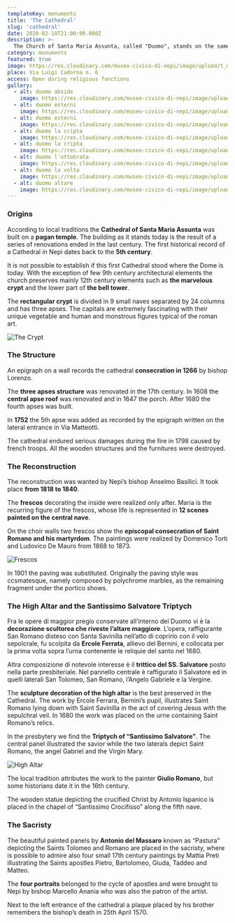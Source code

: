 ```yaml
---
templateKey: monuments
title: 'The Cathedral'
slug: 'cathedral'
date: 2020-02-18T21:00:00.000Z
description: >-
  The Church of Santa Maria Assunta, called "Duomo", stands on the same area of ​​an ancient Roman Forum. It is the result of a series of remakes. The crypt and the high altar, with its decorations, are the most valuable elements along with different frescos.
category: monuments
featured: true
image: https://res.cloudinary.com/museo-civico-di-nepi/image/upload/t_museo/v1587372894/duomo_thumbnail_ktzwop.jpg
place: Via Luigi Cadorna n. 6
access: Open during religious functions
gallery:
  - alt: duomo abside
    image: https://res.cloudinary.com/museo-civico-di-nepi/image/upload/v1587372891/duomo-abside_jsklpu.jpg
  - alt: duomo esterni
    image: https://res.cloudinary.com/museo-civico-di-nepi/image/upload/v1587372890/duomo-esterna_iqzorl.jpg
  - alt: duomo esterni
    image: https://res.cloudinary.com/museo-civico-di-nepi/image/upload/v1587372891/duomo-esterna-02_np6aix.jpg
  - alt: duomo la cripta
    image: https://res.cloudinary.com/museo-civico-di-nepi/image/upload/v1587372885/duomo_cripta_iajdvz.jpg
  - alt: duomo la cripta
    image: https://res.cloudinary.com/museo-civico-di-nepi/image/upload/v1587372889/duomo-cripta_mygisl.jpg
  - alt: duomo l'ottobrata
    image: https://res.cloudinary.com/museo-civico-di-nepi/image/upload/v1587372891/duomo_ottobrata_tozg0r.jpg
  - alt: duomo la volta
    image: https://res.cloudinary.com/museo-civico-di-nepi/image/upload/v1587372894/duomo_volta_rvwhrp.jpg
  - alt: duomo altare
    image: https://res.cloudinary.com/museo-civico-di-nepi/image/upload/v1587372885/duomo-altare_hvdzqs.jpg
---
```

### Origins

According to local traditions the **Cathedral of Santa Maria Assunta** was built on a **pagan temple**. The building as it stands today is the result of a series of renovations ended in the last century. The first historical record of a Cathedral in Nepi dates back to the **5th century**.

It is not possible to establish if this first Cathedral stood where the Dome is today. With the exception of few 9th century architectural elements the church preserves mainly 12th century elements such as **the marvelous crypt** and the lower part of **the bell tower**.

The **rectangular crypt** is divided in 9 small naves separated by 24 columns and has three apses.
The capitals are extremely fascinating with their unique vegetable and human and monstrous figures typical of the roman art.

![The Crypt](https://res.cloudinary.com/museo-civico-di-nepi/image/upload/t_museo/v1587372885/duomo_cripta_iajdvz.jpg)

### The Structure

An epigraph on a wall records the cathedral **consecration in 1266** by bishop Lorenzo.

The **three apses structure** was renovated in the 17th century. In 1608 the **central apse roof** was renovated and in 1647 the porch. After 1680 the fourth apses was built.

In **1752** the 5th apse was added as recorded by the epigraph written on the lateral entrance in Via Matteotti.

The cathedral endured serious damages during the fire in 1798 caused by french troops. All the wooden structures and the furnitures were destroyed.

### The Reconstruction

The reconstruction was wanted by Nepi’s bishop Anselmo Basilici. It took place **from 1818 to 1840**.

The **frescos** decorating the inside were realized only after. Maria is the recurring figure of the frescos, whose life is represented in **12 scenes painted on the central nave**.

On the choir walls two frescos show the **episcopal consecration of Saint Romano and his martyrdom**. The paintings were realized by Domenico Torti and Ludovico De Mauro from 1868 to 1873.

![Frescos](https://res.cloudinary.com/museo-civico-di-nepi/image/upload/t_museo/v1587372891/duomo_ottobrata_tozg0r.jpg)

In 1901 the paving was substituted. Originally the paving style was ccsmatesque, namely composed by polychrome marbles, as the remaining fragment under the portico shows.

### The High Altar and the Santissimo Salvatore Triptych

Fra le opere di maggior pregio conservate all’interno del Duomo vi è la **decorazione scultorea che riveste l’altare maggiore**. L’opera, raffigurante San Romano disteso con Santa Savinilla nell’atto di coprirlo con il velo sepolcrale, fu scolpita da **Ercole Ferrata**, allievo del Bernini, e collocata per la prima volta sopra l’urna contenente le reliquie del santo nel 1680.

Altra composizione di notevole interesse è il **trittico del SS. Salvatore** posto nella parte presbiteriale. Nel pannello centrale è raffigurato il Salvatore ed in quelli laterali San Tolomeo, San Romano, l’Angelo Gabriele e la Vergine.

The **sculpture decoration of the high altar** is the best preserved in the Cathedral. The work by Ercole Ferrara, Bernini’s pupil, illustrates Saint Romano lying down with Saint Savinilla in the act of covering Jesus with the sepulchral veil. In 1680 the work was placed on the urne containing Saint Romano’s relics.

In the presbytery we find the **Triptych of “Santissimo Salvatore”**. The central panel illustrated the savior while the two laterals depict Saint Romano, the angel Gabriel and the Virgin Mary.

![High Altar](https://res.cloudinary.com/museo-civico-di-nepi/image/upload/t_museo/v1587372885/duomo-altare_hvdzqs.jpg "High Altar")

The local tradition attributes the work to the painter **Giulio Romano**, but some historians date it in the 16th century.

The wooden statue depicting the crucified Christ by Antonio Ispanico is placed in the chapel of “Santissimo Crocifisso” along the fifth nave.

### The Sacristy

The beautiful painted panels by **Antonio del Massaro** known as “Pastura” depicting the Saints Tolomeo and Romano are placed in the sacristy, where is possible to admire also four small 17th century paintings by Mattia Preti illustrating the Saints apostles Pietro, Bartolomeo, Giuda, Taddeo and Matteo.

The **four portraits** belonged to the cycle of apostles and were brought to Nepi by bishop Marcello Anania who was also the patron of the artist.

Next to the left entrance of the cathedral a plaque placed by his brother remembers the bishop’s death in 25th April 1570.